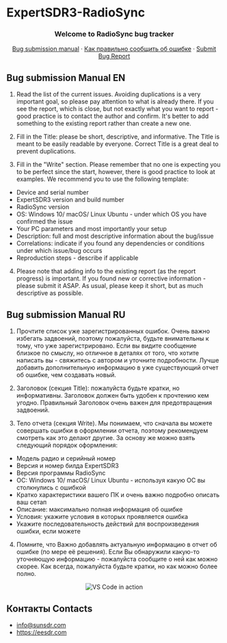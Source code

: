 # ExpertSDR3-RadioSync
  <h3 align="center">Welcome to RadioSync bug tracker</h3>
  <p align="center">  
    <a href="#bug-submission-manual-en">Bug submission manual</a>
    ·    
  <a href="#bug-submission-manual-ru">Как правильно сообщить об ошибке</a>
    ·    
    <a href="https://github.com/ExpertSDR3/ExpertSDR3-RadioSync/issues">Submit Bug Report</a>
  </p>
</p>

<!-- Manual -->
## Bug submission Manual EN
1. Read the list of the current issues. Avoiding duplications is a very important goal, so please pay attention to what is already there. If you see the report, which is close, but not exactly what you want to report - good practice is to contact the author and confirm. It's better to add something to the existing report rather than create a new one.

2. Fill in the Title: please be short, descriptive, and informative. The Title is meant to be easily readable by everyone. Correct Title is a great deal to prevent duplications.

3. Fill in the "Write" section. Please remember that no one is expecting you to be perfect since the start, however, there is good practice to look at examples. We recommend you to use the following template:
  
* Device and serial number
* ExpertSDR3 version and build number
* RadioSync version
* OS: Windows 10/ macOS/ Linux Ubuntu - under which OS you have confirmed the issue
* Your PC parameters and most importantly your setup
* Description: full and most descriptive information about the bug/issue
* Correlations: indicate if you found any dependencies or conditions under which issue/bug occurs
* Reproduction steps - describe if applicable

4. Please note that adding info to the existing report (as the report progress) is important. If you found new or corrective information - please submit it ASAP. As usual, please keep it short, but as much descriptive as possible.

## Bug submission Manual RU
1. Прочтите список уже зарегистрированных ошибок. Очень важно избегать задвоений, поэтому пожалуйста, будьте внимательны к тому, что уже зарегистрировано. Если вы видите сообщение близкое по смыслу, но отличное в деталях от того, что хотите написать вы - свяжитесь с автором и уточните подробности. Лучше добавить дополнительную информацию в уже существующий отчет об ошибке, чем создавать новый.

2. Заголовок (секция Title): пожалуйста будьте кратки, но информативны. Заголовок должен быть удобен к прочтению кем угодно. Правильный Заголовок очень важен для предотвращения задвоений.

3. Тело отчета (секция Write). Мы понимаем, что сначала вы можете совершать ошибки в оформлении отчета, поэтому рекомендуем смотреть как это делают другие. За основу же можно взять следующий порядок оформления:
  
* Модель радио и серийный номер
* Версия и номер билда ExpertSDR3
* Версия программы RadioSync
* ОС: Windows 10/ macOS/ Linux Ubuntu - используя какую ОС вы столкнулись с ошибкой
* Кратко характеристики вашего ПК и очень важно подробно описать ваш сетап
* Описание: максимально полная информация об ошибке
* Условия: укажите условия в которых проявляется ошибка
* Укажите последовательность действий для воспроизведения ошибки, если можете

4. Помните, что Важно добавлять актуальную информацию в отчет об ошибке (по мере её решения). Если Вы обнаружили какую-то уточняющую информацию - пожалуйста сообщите о ней как можно скорее. Как всегда, пожалуйста будьте кратки, но как можно более полно.
  
<p align="center">
  <img alt="VS Code in action" src="https://i.imgur.com/xgD6L43.gif">
</p>

## Контакты Contacts
* info@sunsdr.com
* https://eesdr.com
